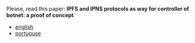 Please, read this paper: **IPFS and IPNS protocols as way for controller of botnet: a proof of concept**.
- [english](https://www.dropbox.com/s/o5iktkrfk0evdpq/artigo-sbseg.pdf)
- [portuguse](http://macalogs.com.br/prova-de-conceito-protocolos-ipfs-e-ipns-como-meio-para-o-controle-de-botnet.html)
